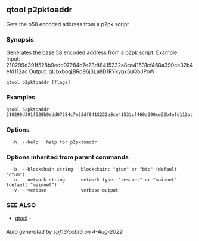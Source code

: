 ## qtool p2pktoaddr

Gets the b58 encoded address from a p2pk script

### Synopsis

Generates the base 58 encoded address from a p2pk script.
Example:
Input: 210299d391f528b9edd07284c7e23df8415232a8ce41531cf460a390ce32b4efd112ac
Output: qUbxboqjBRp96j3La8D1RYkyqx5uQbJPoW

```
qtool p2pktoaddr [flags]
```

### Examples

```
qtool p2pktoaddr 210299d391f528b9edd07284c7e23df8415232a8ce41531cf460a390ce32b4efd112ac
```

### Options

```
  -h, --help   help for p2pktoaddr
```

### Options inherited from parent commands

```
  -b, --blockchain string   blockchain: "qtum" or "btc" (default "qtum")
  -n, --network string      network type: "testnet" or "mainnet" (default "mainnet")
  -v, --verbose             verbose output
```

### SEE ALSO

* [qtool](qtool.md)	 - 

###### Auto generated by spf13/cobra on 4-Aug-2022
